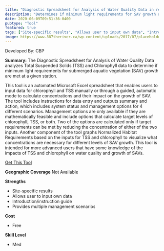 ```yaml
---
title: "Diagnostic Spreadsheet for Analysis of Water Quality Data in relation to Growth Requirements of Submerged Aquatic Vegetation"
description: "Determines if minimum light requirements for SAV growth are met at a given station."
date: 2020-06-09T09:51:36-0400
pubtype: "Tool"
featured: true
tags: ["Site-specific results", "Allows user to input own data", "Introduction/instruction guide", "Provides multiple management scenarios"]
image: https://www.887theriver.ca/wp-content/uploads/2017/07/placeholder.jpg
---
```

Developed By: CBP

**Summary:** The Diagnostic Spreadsheet for Analysis of Water Quality Data analyzes Total Suspended Solids (TSS) and Chlorophyll data to determine if minimum light requirements for submerged aquatic vegetation (SAV) growth are met at a given station.
 
This tool is an automated Microsoft Excel spreadsheet that enables users to input data for chlorophyll and TSS manually or through a guided, automatic mode to calculate concentrations and their impact on the growth of SAV. The tool includes instructions for data entry and outputs summary and action, which includes system status and management options for 4 different scenarios. Management options are only available if they are mathematically feasible and include options that calculate target levels of chlorophyll, TSS, or both. Two of the options are calculated only if target requirements can be met by reducing the concentration of either of the two inputs.  Another component of the tool graphs Normalized Habitat Requirements based on the inputs for TSS and chlorophyll to visualize what concentrations are necessary for different levels of SAV growth. This tool is intended for more advanced users that have some knowledge of the impacts of TSS and chlorophyll on water quality and growth of SAVs.

<a href="http://archive.chesapeakebay.net/cims/Diagnost.xls" target="_blank">Get This Tool</a>

__**Geographic Coverage**__
Not Available

__**Strengths**__
-  Site-specific results
-  Allows user to input own data
-  Introduction/instruction guide
-  Provides multiple management scenarios

__**Cost**__
- Free

__**Skill Level**__
- Med
